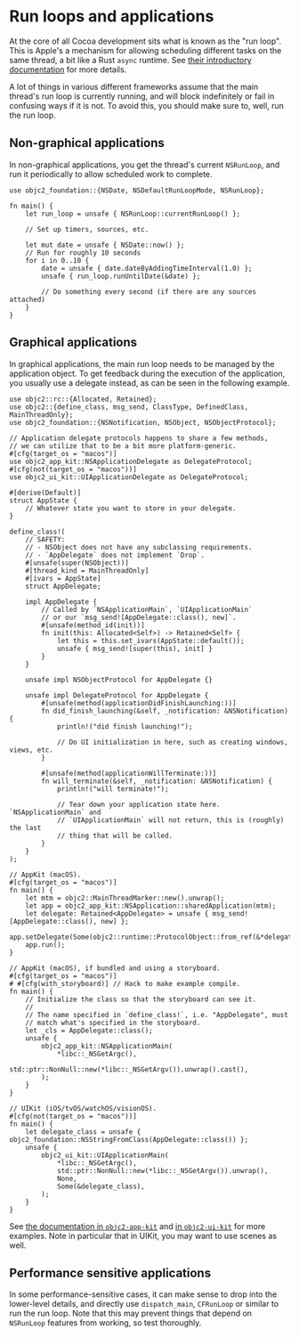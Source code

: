# Run loops and applications

At the core of all Cocoa development sits what is known as the "run loop". This is Apple's a mechanism for allowing scheduling different tasks on the same thread, a bit like a Rust `async` runtime. See [their introductory documentation][runloop-doc] for more details.

A lot of things in various different frameworks assume that the main thread's run loop is currently running, and will block indefinitely or fail in confusing ways if it is not. To avoid this, you should make sure to, well, run the run loop.

[runloop-doc]: https://developer.apple.com/library/archive/documentation/Cocoa/Conceptual/Multithreading/RunLoopManagement/RunLoopManagement.html


## Non-graphical applications

In non-graphical applications, you get the thread's current `NSRunLoop`, and run it periodically to allow scheduled work to complete.

```rust, no_run
use objc2_foundation::{NSDate, NSDefaultRunLoopMode, NSRunLoop};

fn main() {
    let run_loop = unsafe { NSRunLoop::currentRunLoop() };

    // Set up timers, sources, etc.

    let mut date = unsafe { NSDate::now() };
    // Run for roughly 10 seconds
    for i in 0..10 {
        date = unsafe { date.dateByAddingTimeInterval(1.0) };
        unsafe { run_loop.runUntilDate(&date) };

        // Do something every second (if there are any sources attached)
    }
}
```


## Graphical applications

In graphical applications, the main run loop needs to be managed by the application object. To get feedback during the execution of the application, you usually use a delegate instead, as can be seen in the following example.

```rust, no_run
use objc2::rc::{Allocated, Retained};
use objc2::{define_class, msg_send, ClassType, DefinedClass, MainThreadOnly};
use objc2_foundation::{NSNotification, NSObject, NSObjectProtocol};

// Application delegate protocols happens to share a few methods,
// we can utilize that to be a bit more platform-generic.
#[cfg(target_os = "macos")]
use objc2_app_kit::NSApplicationDelegate as DelegateProtocol;
#[cfg(not(target_os = "macos"))]
use objc2_ui_kit::UIApplicationDelegate as DelegateProtocol;

#[derive(Default)]
struct AppState {
    // Whatever state you want to store in your delegate.
}

define_class!(
    // SAFETY:
    // - NSObject does not have any subclassing requirements.
    // - `AppDelegate` does not implement `Drop`.
    #[unsafe(super(NSObject))]
    #[thread_kind = MainThreadOnly]
    #[ivars = AppState]
    struct AppDelegate;

    impl AppDelegate {
        // Called by `NSApplicationMain`, `UIApplicationMain`
        // or our `msg_send![AppDelegate::class(), new]`.
        #[unsafe(method_id(init))]
        fn init(this: Allocated<Self>) -> Retained<Self> {
            let this = this.set_ivars(AppState::default());
            unsafe { msg_send![super(this), init] }
        }
    }

    unsafe impl NSObjectProtocol for AppDelegate {}

    unsafe impl DelegateProtocol for AppDelegate {
        #[unsafe(method(applicationDidFinishLaunching:))]
        fn did_finish_launching(&self, _notification: &NSNotification) {
            println!("did finish launching!");

            // Do UI initialization in here, such as creating windows, views, etc.
        }

        #[unsafe(method(applicationWillTerminate:))]
        fn will_terminate(&self, _notification: &NSNotification) {
            println!("will terminate!");

            // Tear down your application state here. `NSApplicationMain` and
            // `UIApplicationMain` will not return, this is (roughly) the last
            // thing that will be called.
        }
    }
);

// AppKit (macOS).
#[cfg(target_os = "macos")]
fn main() {
    let mtm = objc2::MainThreadMarker::new().unwrap();
    let app = objc2_app_kit::NSApplication::sharedApplication(mtm);
    let delegate: Retained<AppDelegate> = unsafe { msg_send![AppDelegate::class(), new] };
    app.setDelegate(Some(objc2::runtime::ProtocolObject::from_ref(&*delegate)));
    app.run();
}

// AppKit (macOS), if bundled and using a storyboard.
#[cfg(target_os = "macos")]
# #[cfg(with_storyboard)] // Hack to make example compile.
fn main() {
    // Initialize the class so that the storyboard can see it.
    //
    // The name specified in `define_class!`, i.e. "AppDelegate", must
    // match what's specified in the storyboard.
    let _cls = AppDelegate::class();
    unsafe {
        objc2_app_kit::NSApplicationMain(
            *libc::_NSGetArgc(),
            std::ptr::NonNull::new(*libc::_NSGetArgv()).unwrap().cast(),
        );
    }
}

// UIKit (iOS/tvOS/watchOS/visionOS).
#[cfg(not(target_os = "macos"))]
fn main() {
    let delegate_class = unsafe { objc2_foundation::NSStringFromClass(AppDelegate::class()) };
    unsafe {
        objc2_ui_kit::UIApplicationMain(
            *libc::_NSGetArgc(),
            std::ptr::NonNull::new(*libc::_NSGetArgv()).unwrap(),
            None,
            Some(&delegate_class),
        );
    }
}
```

See [the documentation in `objc2-app-kit`][appkit-docs] and [in `objc2-ui-kit`][uikit-docs] for more examples. Note in particular that in UIKit, you may want to use scenes as well.

[appkit-docs]: https://docs.rs/objc2-app-kit/
[uikit-docs]: https://docs.rs/objc2-ui-kit/


## Performance sensitive applications

In some performance-sensitive cases, it can make sense to drop into the lower-level details, and directly use `dispatch_main`, `CFRunLoop` or similar to run the run loop. Note that this may prevent things that depend on `NSRunLoop` features from working, so test thoroughly.
